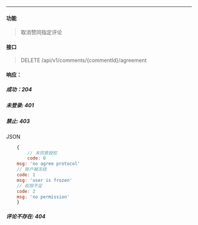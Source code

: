 -----------
#### 功能

> 取消赞同指定评论

#### 接口

> DELETE /api/v1/comments/{commentId}/agreement

#### 响应：
##### 成功：204
##### 未登录: 401
##### 禁止: 403
JSON
```js
	{
		// 未同意授权
		code: 0
    msg: 'no agree protocol'
    // 账户被冻结
    code: 1
    msg: 'user is frozen'
    // 权限不足
    code: 2
    msg: 'no permission'
	}
```
##### 评论不存在: 404

